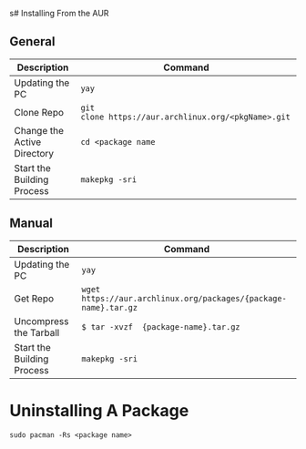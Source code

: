 s# Installing From the AUR
## General
Description | Command
------------ | ------------
Updating the PC | `yay`
Clone Repo | `git clone https://aur.archlinux.org/<pkgName>.git` 
Change the Active Directory | `cd <package name`
Start the Building Process | `makepkg -sri`


## Manual
Description | Command
------------ | ------------
Updating the PC | `yay`
Get Repo | `wget https://aur.archlinux.org/packages/{package-name}.tar.gz` 
Uncompress the Tarball | `$ tar -xvzf  {package-name}.tar.gz`
Start the Building Process | `makepkg -sri`

# Uninstalling A Package
`sudo pacman -Rs <package name>`
